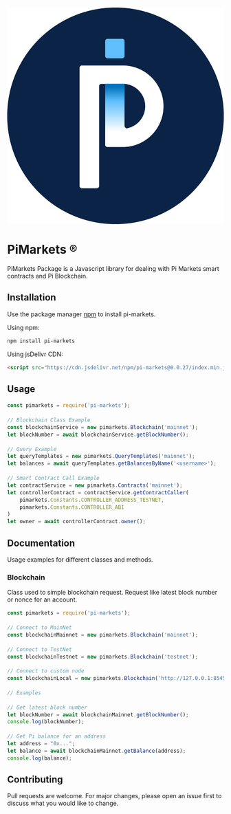 ![PiMarkets Logo](logo-pi-circle.png)
# PiMarkets ®
PiMarkets Package is a Javascript library for dealing with Pi Markets smart contracts and Pi Blockchain.

## Installation

Use the package manager [npm](https://www.npmjs.com/) to install pi-markets.

Using npm:

```bash
npm install pi-markets
```

Using jsDelivr CDN:

```html
<script src="https://cdn.jsdelivr.net/npm/pi-markets@0.0.27/index.min.js"></script>
```

## Usage
```javascript
const pimarkets = require('pi-markets');

// Blockchain Class Example
const blockchainService = new pimarkets.Blockchain('mainnet');
let blockNumber = await blockchainService.getBlockNumber();

// Query Example
let queryTemplates = new pimarkets.QueryTemplates('mainnet');
let balances = await queryTemplates.getBalancesByName('<username>');

// Smart Contract Call Example
let contractService = new pimarkets.Contracts('mainnet');
let controllerContract = contractService.getContractCaller(
    pimarkets.Constants.CONTROLLER_ADDRESS_TESTNET,
    pimarkets.Constants.CONTROLLER_ABI
)
let owner = await controllerContract.owner();

```


## Documentation

Usage examples for different classes and methods.

### Blockchain

Class used to simple blockchain request. Request like latest block number or nonce for an account.

```javascript
const pimarkets = require('pi-markets');

// Connect to MainNet
const blockchainMainnet = new pimarkets.Blockchain('mainnet');

// Connect to TestNet
const blockchainTestnet = new pimarkets.Blockchain('testnet');

// Connect to custom node
const blockchainLocal = new pimarkets.Blockchain('http://127.0.0.1:8545');

// Examples

// Get latest block number
let blockNumber = await blockchainMainnet.getBlockNumber();
console.log(blockNumber);

// Get Pi balance for an address
let address = "0x...";
let balance = await blockchainMainnet.getBalance(address);
console.log(balance);

```

## Contributing
Pull requests are welcome. For major changes, please open an issue first to discuss what you would like to change.